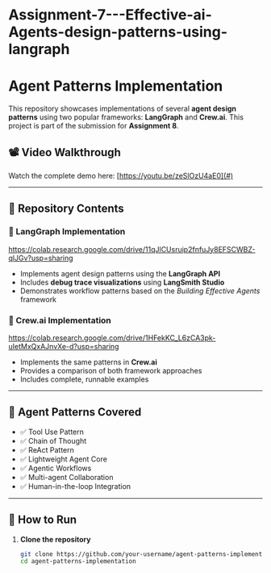 # Assignment-7---Effective-ai-Agents-design-patterns-using-langraph
# Agent Patterns Implementation

This repository showcases implementations of several **agent design patterns** using two popular frameworks: **LangGraph** and **Crew.ai**. This project is part of the submission for **Assignment 8**.

## 📽️ Video Walkthrough
Watch the complete demo here: [https://youtu.be/zeSlOzU4aE0](#) <!-- Replace with actual link -->

---

## 📁 Repository Contents

### 🚀 LangGraph Implementation
https://colab.research.google.com/drive/11qJlCUsruip2fnfuJy8EFSCWBZ-qlJGv?usp=sharing

- Implements agent design patterns using the **LangGraph API**
- Includes **debug trace visualizations** using **LangSmith Studio**
- Demonstrates workflow patterns based on the *Building Effective Agents* framework

### 🤖 Crew.ai Implementation
https://colab.research.google.com/drive/1HFekKC_L6zCA3pk-uIetMxQxAJnvXe-d?usp=sharing

- Implements the same patterns in **Crew.ai**
- Provides a comparison of both framework approaches
- Includes complete, runnable examples

---

## 🧠 Agent Patterns Covered

- ✅ Tool Use Pattern  
- ✅ Chain of Thought  
- ✅ ReAct Pattern  
- ✅ Lightweight Agent Core  
- ✅ Agentic Workflows  
- ✅ Multi-agent Collaboration  
- ✅ Human-in-the-loop Integration

---

## 📝 How to Run

1. **Clone the repository**
   ```bash
   git clone https://github.com/your-username/agent-patterns-implementation.git
   cd agent-patterns-implementation
